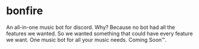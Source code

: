 # bonfire
An all-in-one music bot for discord. Why? Because no bot had all the features we wanted. So we wanted something that could have every feature we want. One music bot for all your music needs. Coming Soon™️.
